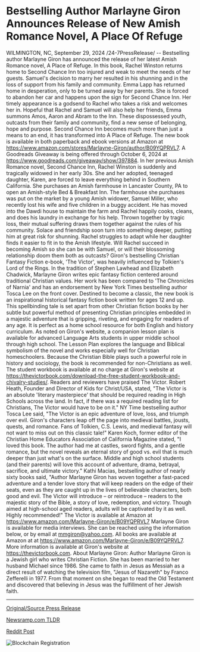# Bestselling Author Marlayne Giron Announces Release of New Amish Romance Novel, A Place Of Refuge

WILMINGTON, NC, September 29, 2024 /24-7PressRelease/ -- Bestselling author Marlayne Giron has announced the release of her latest Amish Romance novel, A Place of Refuge.  In this book, Rachel Winston returns home to Second Chance Inn too injured and weak to meet the needs of her guests. Samuel's decision to marry her resulted in his shunning and in the loss of support from his family and community.  Emma Lapp has returned home in desperation, only to be turned away by her parents. She is forced to abandon her car and happens upon the sign for Second Chance Inn. Her timely appearance is a godsend to Rachel who takes a risk and welcomes her in. Hopeful that Rachel and Samuel will also help her friends, Emma summons Amos, Aaron and Abram to the Inn.  These dispossessed youth, outcasts from their family and community, find a new sense of belonging, hope and purpose. Second Chance Inn becomes much more than just a means to an end, it has transformed into A Place of Refuge.  The new book is available in both paperback and ebook versions at Amazon at https://www.amazon.com/stores/Marlayne-Giron/author/B09YQPRVL7.  A Goodreads Giveaway is being offered through October 6, 2024 at https://www.goodreads.com/giveaway/show/397884.  In her previous Amish Romance novel, Second Chance Inn, Rachel Winston is suddenly and tragically widowed in her early 30s. She and her adopted, teenaged daughter, Karen, are forced to leave everything behind in Southern California. She purchases an Amish farmhouse in Lancaster County, PA to open an Amish-style Bed & Breakfast Inn. The farmhouse she purchases was put on the market by a young Amish widower, Samuel Miller, who recently lost his wife and five children in a buggy accident. He has moved into the Dawdi house to maintain the farm and Rachel happily cooks, cleans, and does his laundry in exchange for his help.  Thrown together by tragic loss, their mutual suffering draws them together against the rules of his community. Solace and friendship soon turn into something deeper, putting him at great risk for shunning. Rachel struggles to adapt while her daughter finds it easier to fit in to the Amish lifestyle.  Will Rachel succeed in becoming Amish so she can be with Samuel, or will their blossoming relationship doom them both as outcasts?  Giron's bestselling Christian Fantasy Fiction e-book, 'The Victor', was heavily influenced by Tolkien's Lord of the Rings. In the tradition of Stephen Lawhead and Elizabeth Chadwick, Marlayne Giron writes epic fantasy fiction centered around traditional Christian values. Her work has been compared to 'The Chronicles of Narnia' and has an endorsement by New York Times bestselling author Tosca Lee on the front cover.  Destined to become a classic, the new book is an inspirational historical fantasy fiction book written for ages 12 and up. This spellbinding tale is set apart from other Christian fiction books by her subtle but powerful method of presenting Christian principles embedded in a majestic adventure that is gripping, riveting, and engaging for readers of any age. It is perfect as a home school resource for both English and history curriculum.  As noted on Giron's website, a companion lesson plan is available for advanced Language Arts students in upper middle school through high school. The Lesson Plan explores the language and Biblical symbolism of the novel and works especially well for Christian homeschoolers. Because the Christian Bible plays such a powerful role in history and sociology, the book is recommended for non-Christians as well.  The student workbook is available at no charge at Giron's website at https://thevictorbook.com/download-the-free-student-workbook-and-chivalry-studies/.  Readers and reviewers have praised The Victor. Robert Heath, Founder and Director of Kids for Christ/USA, stated, "The Victor is an absolute 'literary masterpiece' that should be required reading in High Schools across the land. In fact, if there was a required reading list for Christians, The Victor would have to be on it."  NY Time bestselling author Tosca Lee said, "The Victor is an epic adventure of love, loss, and triumph over evil. Giron's characters leap off the page into medieval battles, jousts, quests, and romance. Fans of Tolkien, C.S. Lewis, and medieval fantasy will not want to miss out on this classic tale!"  Karen Koch, former editor of the Christian Home Educators Association of California Magazine stated, "I loved this book. The author had me at castles, sword fights, and a gentle romance, but the novel reveals an eternal story of good vs. evil that is much deeper than just what's on the surface. Middle and high school students (and their parents) will love this account of adventure, drama, betrayal, sacrifice, and ultimate victory."  Kathi Macias, bestselling author of nearly sixty books said, "Author Marlayne Giron has woven together a fast-paced adventure and a tender love story that will keep readers on the edge of their seats, even as they are caught up in the lives of believable characters, both good and evil. The Victor will introduce – or reintroduce – readers to the majestic story of the Bible, a story of love, redemption, and victory. Though aimed at high-school aged readers, adults will be captivated by it as well. Highly recommended!"  The Victor is available at Amazon at https://www.amazon.com/Marlayne-Giron/e/B09YQPRVL7  Marlayne Giron is available for media interviews. She can be reached using the information below, or by email at mmgiron@yahoo.com. All books are available at Amazon at at https://www.amazon.com/Marlayne-Giron/e/B09YQPRVL7. More information is available at Giron's website at https://thevictorbook.com.  About Marlayne Giron:  Author Marlayne Giron is a Jewish girl who writes Christian Fiction. She has been married to her husband Michael since 1986. She came to faith in Jesus as Messiah as a direct result of watching the television film, "Jesus of Nazareth" by Franco Zefferelli in 1977. From that moment on she began to read the Old Testament and discovered that believing in Jesus was the fulfillment of her Jewish faith. 

---

[Original/Source Press Release](https://www.24-7pressrelease.com/press-release/514792/bestselling-author-marlayne-giron-announces-release-of-new-amish-romance-novel-a-place-of-refuge)
                    

[Newsramp.com TLDR](None) 



[Reddit Post](https://www.reddit.com/r/BookNews/comments/1frypu3/bestselling_author_marlayne_giron_releases_new/) 



![Blockchain Registration](https://cdn.newsramp.app/24-7PressRelease/qrcode/249/29/quitCAkI.webp)